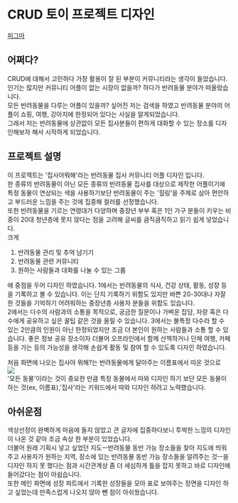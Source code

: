 # CRUD 토이 프로젝트 디자인
[피그마](https://www.figma.com/file/VKiDuqYF3M0PyYmSf7xZZz/CRUD_%EC%A7%91%EC%82%AC%EC%95%BC%EB%AD%90%ED%95%B4?type=design&node-id=0%3A1&mode=design&t=mK3nnmZ9I84OC4YN-1 "CRUD 디자인")

## 어쩌다?
CRUD에 대해서 고민하다 가장 활용이 잘 된 부분이 커뮤니티라는 생각이 들었습니다.<br>
인기는 많지만 커뮤니티 어플이 없는 시장이 없을까? 하다가 반려동물 분야가 떠올랐습니다.<br>
모든 반려동물을 다루는 어플이 있을까? 싶어진 저는 검색을 하였고 반려동물 분야의 어플이 쇼핑, 여행, 강아지에 한정되어 있다는 사실을 알게되었습니다.<br>
그래서 저는 반려동물에 상관없이 모든 집사분들이 편하게 대화할 수 있는 장소를 디자인해보자 해서 시작하게 되었습니다.<br>

## 프로젝트 설명
이 프로젝트는 '집사야뭐해'라는 반려동물 집사 커뮤니티 어플 디자인 입니다.<br>
한 종류의 반려동물이 아닌 모든 종류의 반려동물 집사를 대상으로 제작한 어플이기에 특정 동물이 연상되는 색을 사용하기보단 반려동물이 주는 '힐링'을 주제로 삼아 편안하고 부드러운 느낌을 주는 것에 집중해 컬러를 선정했습니다. <br>
또한 반려동물을 기르는 연령대가 다양하며 중장년 부부 혹은 1인 가구 분들이 키우는 비중이 20대 청년층에 못지 않다는 점을 고려해 글씨를 큼직큼직하고 읽기 쉽게 넣었습니다. <br>
크게

1. 반려동물 관리 및 추억 남기기<br>
2. 반려동물 관련 커뮤니티<br>
3. 원하는 사람들과 대화를 나눌 수 있는 그룹<br>

에 중점을 두어 디자인 하였습니다.
1에서는 반려동물의 식사, 건강 상태, 활동, 성장 등을 기록하고 볼 수 있습니다. 이는 단지 기록하기 위함도 있지만 바쁜 20-30대나 자잘한 것들을 기억하기 어려워하는 중장년층 사용자 분들을 위함도 있습니다. <br>
2에서는 다수의 사람과의 소통을 목적으로, 궁금한 질문이나 가벼운 잡담, 자랑 혹은 다수에게 공유하고 싶은 꿀팁 같은 것을 올릴 수 있습니다.
3에서는 불특정 다수라 할 수 있는 2만큼의 인원이 아닌 한정되었지만 조금 더 본인이 원하는 사람들과 소통 할 수 있습니다. 좋은 정보 공유 장소이자 더불어 오프라인에서 함께 산책하거나 단체 여행, 카페 등을 가는 등의 가능성을 생각해 손쉽게 활동 및 참여 할 수 있도록 디자인 하였습니다. 

처음 화면에 나오는 집사야 뭐해?는 반려동물에게 달아주는 이름표에서 따온 것으로<br>
![](https://cdn.startupn.kr/news/photo/202012/9937_10865_5810.jpg)
<br>'모든 동물'이라는 것이 중요한 만큼 특정 동물에서 따와 디자인 하기 보단 모든 동물이 하는 것(ex, 이름표),'집사'라는 키워드에서 따와 디자인 하려고 노력했습니다.


## 아쉬운점
색상선정이 완벽하게 마음에 들지 않았고
큰 글자에 집중하다보니 투박한 느낌의 디자인이 나온 것 같아 조금 속상 한 부분이 있었습니다.<br>
더불어 원래 기획시 넣고 싶었던 지도ㅡ반려동물 동반 가능 장소들을 찾아 지도에 띄워주고 사용자가 원하는 지역, 장소에 있는 반려동물 동반 가능 장소들을 알려주는 것ㅡ을 디자인 하지 못 했다는 점과 시간관계상 좀 더 세심하게 틀을 잡지 못하고 바로 디자인에 들어갔다는 점이 아쉽습니다.<br>
또한 메인 화면에 성장 파트에서 기록한 성장들을 모아 표로 보여주는 장면을 디자인 하고 싶었는데 만족스럽게 나오지 않아 뺀 점이 아쉬웠습니다.
